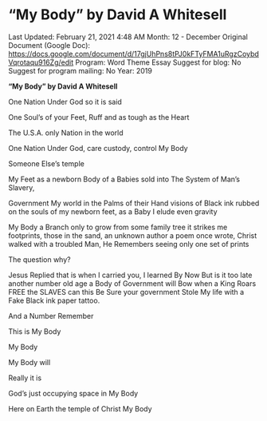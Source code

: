 # “My Body” by David A Whitesell

Last Updated: February 21, 2021 4:48 AM
Month: 12 - December
Original Document (Google Doc): https://docs.google.com/document/d/17gjUhPns8tPJ0kFTyFMA1uRgzCoybdVqrotaqu916Zg/edit
Program: Word Theme Essay
Suggest for blog: No
Suggest for program mailing: No
Year: 2019

**“My Body” by David A Whitesell**

One Nation Under God so it is said

One Soul’s of your Feet, Ruff and as tough as the Heart

The U.S.A. only Nation in the world

One Nation Under God, care custody, control My Body

Someone Else’s temple

My Feet as a newborn Body of a Babies sold into The System of Man’s Slavery,

Government My world in the Palms of their Hand visions of Black ink rubbed on the souls of my newborn feet, as a Baby I elude even gravity

My Body a Branch only to grow from some family tree it strikes me footprints, those in the sand, an unknown author a poem once wrote, Christ walked with a troubled Man, He Remembers seeing only one set of prints

The question why?

Jesus Replied that is when I carried you, I learned By Now But is it too late another number old age a Body of Government will Bow when a King Roars FREE the SLAVES can this Be Sure your government Stole My life with a Fake Black ink paper tattoo.

And a Number Remember

This is My Body

My Body

My Body will

Really it is

God’s just occupying space in My Body

Here on Earth the temple of Christ My Body